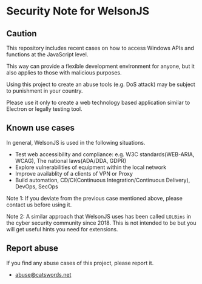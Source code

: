 # Security Note for WelsonJS

## Caution
This repository includes recent cases on how to access Windows APIs and functions at the JavaScript level.

This way can provide a flexible development environment for anyone, but it also applies to those with malicious purposes.

Using this project to create an abuse tools (e.g. DoS attack) may be subject to punishment in your country.

Please use it only to create a web technology based application similar to Electron or legally testing tool.

## Known use cases
In general, WelsonJS is used in the following situations.

  * Test web accessibility and compliance: e.g. W3C standards(WEB-ARIA, WCAG), The national laws(ADA/DDA, GDPR)
  * Explore vulnerabilities of equipment within the local network
  * Improve availablity of a clients of VPN or Proxy
  * Build automation, CD/CI(Continuous Integration/Continuous Delivery), DevOps, SecOps

Note 1: If you deviate from the previous case mentioned above, please contact us before using it.

Note 2: A similar approach that WelsonJS uses has been called `LOLBins` in the cyber security community since 2018. This is not intended to be but you will get useful hints you need for extensions.

## Report abuse
If you find any abuse cases of this project, please report it.

  * abuse@catswords.net
